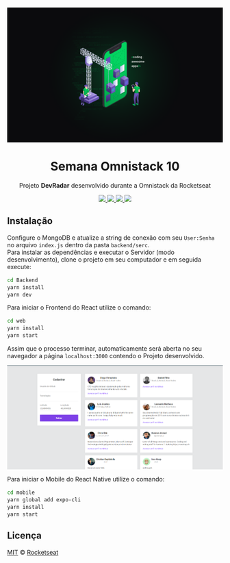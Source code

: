 <img src="./wallpaper.png" align="center"></img>
<h1 align="center">Semana Omnistack 10</h1>
<p align="center">Projeto <strong>DevRadar</strong> desenvolvido durante a Omnistack da Rocketseat</p>

<p align="center">
  <a aria-label="Versão do Node" href="https://nodejs.org/pt-br/">
    <img src="https://img.shields.io/badge/Node.js@lts-12.14.1-informational?logo=Node.JS"></img>
  </a>
  <a aria-label="Versão do React" href="https://pt-br.reactjs.org/">
    <img src="https://img.shields.io/badge/react-16.12.0-informational?logo=react"></img>
  </a>
   <a aria-label="Versão do React Native" href="https://facebook.github.io/react-native/">
    <img src="https://img.shields.io/badge/React%20Native-0.61-informational?logo=react"></img>
  </a>
  <a aria-label="Dia 3 de 5" href="#">
    <img src="https://img.shields.io/badge/Dias-5-green"></img>
  </a>
</p>

## Instalação
Configure o MongoDB e atualize a string de conexão com seu `User:Senha` no arquivo `index.js` dentro da pasta `backend/serc`.  
Para instalar as dependências e executar o Servidor (modo desenvolvimento), clone o projeto em seu computador e em seguida execute:
```bash
cd Backend
yarn install
yarn dev
```
Para iniciar o Frontend do React utilize o comando:
```bash
cd web
yarn install
yarn start
```
Assim que o processo terminar, automaticamente será aberta no seu navegador a página `localhost:3000` contendo o Projeto desenvolvido.

<img align="center" src="./frontend.png"></img>

Para iniciar o Mobile do React Native utilize o comando:
```bash
cd mobile
yarn global add expo-cli
yarn install
yarn start
```

## Licença

[MIT](./LICENSE) &copy; [Rocketseat](https://rocketseat.com.br/)